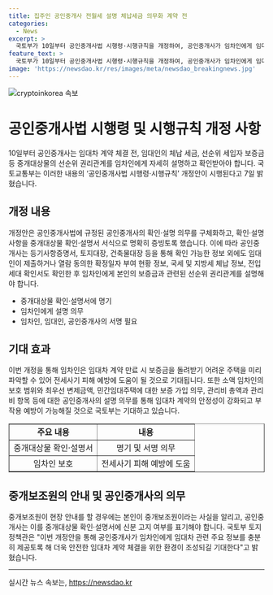 ```yaml
---
title: 집주인 공인중개사 전월세 설명 체납세금 의무화 계약 전
categories:
  - News
excerpt: >
  국토부가 10일부터 공인중개사법 시행령·시행규칙을 개정하여, 공인중개사가 임차인에게 임대차 계약 전 중개대상물의 선순위 권리관계를 세세히 설명하고 확인받아야 한다고 7일 밝혔다. 개정안은 중개대상물 확인·설명서에 확인·설명 사항을 명확히 증빙하도록 하고, 임차인이 보증금과 관련된 선순위 권리관계 등을 재산호화해야 한다. 또한, 임차인에게 주택임대차보호법령 관련 정보를 제공하고, 중개보조원은 신분을 고지해야 한다. 이로써 임대차 계약의 안정성이 강화되고, 피해 예방에 도움이 될 것으로 기대된다.
feature_text: >
  국토부가 10일부터 공인중개사법 시행령·시행규칙을 개정하여, 공인중개사가 임차인에게 임대차 계약 전 중개대상물의 선순위 권리관계를 세세히 설명하고 확인받아야 한다고 7일 밝혔다. 개정안은 중개대상물 확인·설명서에 확인·설명 사항을 명확히 증빙하도록 하고, 임차인이 보증금과 관련된 선순위 권리관계 등을 재산호화해야 한다. 또한, 임차인에게 주택임대차보호법령 관련 정보를 제공하고, 중개보조원은 신분을 고지해야 한다. 이로써 임대차 계약의 안정성이 강화되고, 피해 예방에 도움이 될 것으로 기대된다.
image: 'https://newsdao.kr/res/images/meta/newsdao_breakingnews.jpg'
---
```


<p><img src="https://newsdao.kr/res/images/meta/newsdao_breakingnews.jpg" alt="cryptoinkorea 속보" /></p>

<h1>공인중개사법 시행령 및 시행규칙 개정 사항</h1>

<p data-ke-size="size16">10일부터 공인중개사는 임대차 계약 체결 전, 임대인의 체납 세금, 선순위 세입자 보증금 등 중개대상물의 선순위 권리관계를 임차인에게 자세히 설명하고 확인받아야 합니다. 국토교통부는 이러한 내용의 ‘공인중개사법 시행령·시행규칙’ 개정안이 시행된다고 7일 밝혔습니다.</p>

<h2>개정 내용</h2>

<p data-ke-size="size16">개정안은 공인중개사법에 규정된 공인중개사의 확인·설명 의무를 구체화하고, 확인·설명 사항을 중개대상물 확인·설명서 서식으로 명확히 증빙토록 했습니다. 이에 따라 공인중개사는 등기사항증명서, 토지대장, 건축물대장 등을 통해 확인 가능한 정보 외에도 임대인이 제출하거나 열람 동의한 확정일자 부여 현황 정보, 국세 및 지방세 체납 정보, 전입세대 확인서도 확인한 후 임차인에게 본인의 보증금과 관련된 선순위 권리관계를 설명해야 합니다.</p>

<ul>
    <li>중개대상물 확인·설명서에 명기</li>
    <li>임차인에게 설명 의무</li>
    <li>임차인, 임대인, 공인중개사의 서명 필요</li>
</ul>

<h2>기대 효과</h2>

<p data-ke-size="size16">이번 개정을 통해 임차인은 임대차 계약 만료 시 보증금을 돌려받기 어려운 주택을 미리 파악할 수 있어 전세사기 피해 예방에 도움이 될 것으로 기대됩니다. 또한 소액 임차인의 보호 범위와 최우선 변제금액, 민간임대주택에 대한 보증 가입 의무, 관리비 총액과 관리비 항목 등에 대한 공인중개사의 설명 의무를 통해 임대차 계약의 안정성이 강화되고 부작용 예방이 가능해질 것으로 국토부는 기대하고 있습니다.</p>

<table style="width: 100%;" border="1">
    <tbody>
        <tr>
            <td style="text-align: center; height: 17px;"><b>주요 내용</b></td>
            <td style="text-align: center; height: 17px;"><b>내용</b></td>
        </tr>
        <tr>
            <td style="text-align: center;">중개대상물 확인·설명서</td>
            <td style="text-align: center;">명기 및 서명 의무</td>
        </tr>
        <tr>
            <td style="text-align: center;">임차인 보호</td>
            <td style="text-align: center;">전세사기 피해 예방에 도움</td>
        </tr>
    </tbody>
</table>

<h2>중개보조원의 안내 및 공인중개사의 의무</h2>

<p data-ke-size="size16">중개보조원이 현장 안내를 할 경우에는 본인이 중개보조원이라는 사실을 알리고, 공인중개사는 이를 중개대상물 확인·설명서에 신분 고지 여부를 표기해야 합니다. 국토부 토지정책관은 "이번 개정안을 통해 공인중개사가 임차인에게 임대차 관련 주요 정보를 충분히 제공토록 해 더욱 안전한 임대차 계약 체결을 위한 환경이 조성되길 기대한다"고 밝혔습니다.</p>

<hr>
실시간 뉴스 속보는, <a href="https://newsdao.kr" rel="dofollow">https://newsdao.kr</a>


